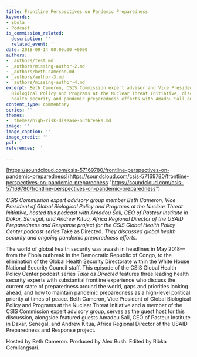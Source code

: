 ```yaml
---
title: Frontline Perspectives on Pandemic Preparedness
keywords:
- Ebola
- Podcast
is_commission_related:
  description: ''
  related_event: ''
date: 2018-09-14 00:00:00 +0000
authors:
- _authors/test.md
- _authors/missing-author-2.md
- _authors/beth-cameron.md
- _authors/author-3.md
- _authors/missing-author-4.md
excerpt: Beth Cameron, CSIS Commission expert advisor and Vice President of Global
  Biological Policy and Programs at the Nuclear Threat Initiative, discusses global
  health security and pandemic preparedness efforts with Amadou Sall and Andrew Kitua.
content_type: commentary
series: ''
themes:
- _themes/high-risk-disease-outbreaks.md
image: ''
image_caption: ''
image_credit: ''
pdf: ''
references: ''

---
```

[https://soundcloud.com/csis-57169780/frontline-perspectives-on-pandemic-preparedness](https://soundcloud.com/csis-57169780/frontline-perspectives-on-pandemic-preparedness "https://soundcloud.com/csis-57169780/frontline-perspectives-on-pandemic-preparedness") 

_CSIS Commission expert advisory group member Beth Cameron, Vice President of Global Biological Policy and Programs at the Nuclear Threat Initiative, hosted this podcast with Amadou Sall, CEO of Pasteur Institute in Dakar, Senegal, and Andrew Kitua, Africa Regional Director of the USAID Preparedness and Response project for the CSIS Global Health Policy Center podcast series_ Take as Directed. _They discussed global health security and ongoing pandemic preparedness efforts._

The world of global health security was awash in headlines in May 2018—from the Ebola outbreak in the Democratic Republic of Congo, to the elimination of the Global Health Security Directorate within the White House National Security Council staff. This episode of the CSIS Global Health Policy Center podcast series _Take as Directed_ features three leading health security experts with substantial frontline experience who discuss the current state of preparedness around the world, gaps and priorities looking ahead, and how to maintain pandemic preparedness as a high-level political priority at times of peace. Beth Cameron, Vice President of Global Biological Policy and Programs at the Nuclear Threat Initiative and a member of the CSIS Commission expert advisory group, serves as the guest host for this discussion, alongside featured guests Amadou Sall, CEO of Pasteur Institute in Dakar, Senegal, and Andrew Kitua, Africa Regional Director of the USAID Preparedness and Response project. 

Hosted by Beth Cameron. Produced by Alex Bush. Edited by Ribka Gemilangsari.